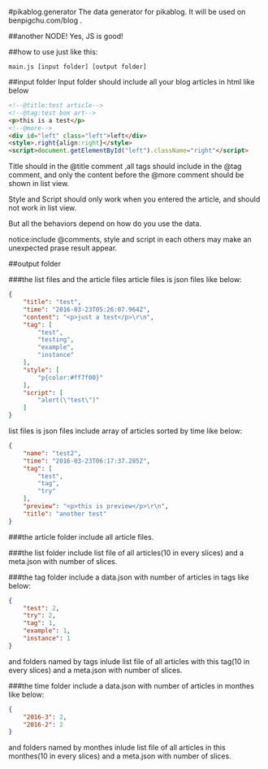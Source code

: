 #pikablog.generator
The data generator for pikablog. It will be used on benpigchu.com/blog .

##another NODE!
Yes, JS is good!

##how to use
just like this:

	main.js [input folder] [output folder]

##input folder
Input folder should include all your blog articles in html like below

```html
<!--@title:test article-->
<!--@tag:test box art-->
<p>this is a test</p>
<!--@more-->
<div id="left" class="left">left</div>
<style>.right{align:right}</style>
<script>document.getElementById("left").className="right"</script>
```

Title should in the @title comment ,all tags should include in the @tag comment, and only the content before the @more comment should be shown in list view.

Style and Script should only work when you entered the article, and should not work in list view.

But all the behaviors depend on how do you use the data.

notice:include @comments, style and script in each others may make an unexpected prase result appear.

##output folder

###the list files and the article files
article files is json files like below:

```json
{
	"title": "test",
	"time": "2016-03-23T05:26:07.964Z",
	"content": "<p>just a test</p>\r\n",
	"tag": [
		"test",
		"testing",
		"example",
		"instance"
	],
	"style": [
		"p{color:#ff7f00}"
	],
	"script": [
		"alert(\"test\")"
	]
}
```
list files is json files include array of articles sorted by time like below:

```json
{
	"name": "test2",
	"time": "2016-03-23T06:17:37.285Z",
	"tag": [
		"test",
		"tag",
		"try"
	],
	"preview": "<p>this is preview</p>\r\n",
	"title": "another test"
}
```

###the article folder
include all article files.

###the list folder
include list file of all articles(10 in every slices) and a meta.json with number of slices.

###the tag folder
include a data.json with number of articles in tags like below:

```json
{
	"test": 2,
	"try": 2,
	"tag": 1,
	"example": 1,
	"instance": 1
}
```

and folders named by tags inlude list file of all articles with this tag(10 in every slices) and a meta.json with number of slices.

###the time folder
include a data.json with number of articles in monthes like below:

```json
{
	"2016-3": 2,
	"2016-2": 2
}
```

and folders named by monthes inlude list file of all articles in this monthes(10 in every slices) and a meta.json with number of slices.

